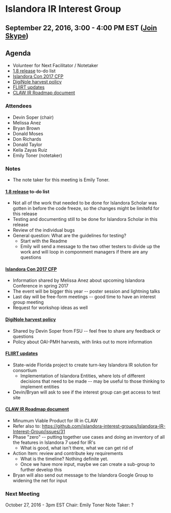 # Islandora IR Interest Group
## September 22, 2016, 3:00 - 4:00 PM EST ([Join Skype](https://join.skype.com/xPZzsXVPXkho))

## Agenda
* Volunteer for Next Facilitator / Notetaker
* [1.8 release](https://docs.google.com/spreadsheets/d/1PRv2Xo-sNE_sDJHUT5OvTXmNiSHnkdJgwo7VsFkIUgY/edit?pref=2&pli=1#gid=211974923) to-do list
* [Islandora Con 2017 CFP](http://www.islandora.ca/content/islandoracon-2017-call-proposals-now-open)
* [DigiNole harvest policy](https://drive.google.com/open?id=0B-MRzkC5X-UmMzk3M0UtRXJIa3M)
* [FLIIRT updates](https://fliirt.wiki.flvc.org/wiki/index.php/Main_Page#Sept._6.2C_2016:_Code_changes_on_ir-test.digital.flvc.org)
* [CLAW IR Roadmap document](https://docs.google.com/document/d/1pFpL1PK1Tk3FSini2nZeDajw8PyXnh-2xBNOnM6fbvM/edit?usp=sharing)

### Attendees
* Devin Soper (chair)
* Melissa Anez
* Bryan Brown
* Donald Moses
* Don Richards
* Donald Taylor
* Keila Zayas Ruiz
* Emily Toner (notetaker)

### Notes
* The note taker for this meeting is Emily Toner. 

#### [1.8 release](https://docs.google.com/spreadsheets/d/1PRv2Xo-sNE_sDJHUT5OvTXmNiSHnkdJgwo7VsFkIUgY/edit?pref=2&pli=1#gid=211974923) to-do list
* Not all of the work that needed to be done for Islandora Scholar was gotten in before the code freeze, so the changes might be limitefd for this release
* Testing and documenting still to be done for Islandora Scholar in this release
* Review of the individual bugs
* General question: What are the guidelines for testing?
  * Start with the Readme
  * Emily will send a message to the two other testers to divide up the work and will loop in componment managers if there are any questions

#### [Islandora Con 2017 CFP](http://www.islandora.ca/content/islandoracon-2017-call-proposals-now-open)
* Information shared by Melissa Anez about upcoming Islandora Conference in spring 2017
* The event will be bigger this year -- poster session and lightning talks
* Last day will be free-form meetings -- good time to have an interest group meeting
* Request for workshop ideas as well

#### [DigiNole harvest policy](https://drive.google.com/open?id=0B-MRzkC5X-UmMzk3M0UtRXJIa3M)
* Shared by Devin Soper from FSU -- feel free to share any feedback or questions
* Policy about OAI-PMH harvests, with links out to more information 

####  [FLIIRT updates](https://fliirt.wiki.flvc.org/wiki/index.php/Main_Page#Sept._6.2C_2016:_Code_changes_on_ir-test.digital.flvc.org)
* State-wide Florida project to create turn-key Islandora IR solution for consortium
  * Implementation of Islandora Entities, where lots of different decisions that need to be made -- may be useful to those thinking to implement entities
* Devin/Bryan will ask to see if the interest group can get access to test site

#### [CLAW IR Roadmap document](https://docs.google.com/document/d/1pFpL1PK1Tk3FSini2nZeDajw8PyXnh-2xBNOnM6fbvM/edit?usp=sharing)
* Minumum Viable Product for IR in CLAW
* Refer also to: https://github.com/islandora-interest-groups/Islandora-IR-Interest-Group/issues/31
* Phase "zero" -- putting together use cases and doing an inventory of all the features in Islandora 7 used for IR's 
	* What is good, what isn't there, what we can get rid of
* Action Item: review and contribute key requirements
	* What is the timeline? Nothing definite yet. 
  * Once we have more input, maybe we can create a sub-group to further develop this
* Bryan will also send out message to the Islandora Google Group to widening the net for input

### Next Meeting
October 27, 2016 - 3pm EST
Chair: Emily Toner
Note Taker: ?
